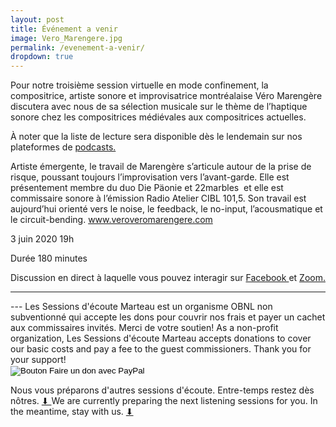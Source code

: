 ```yaml
---
layout: post
title: Événement a venir
image: Vero_Marengere.jpg
permalink: /evenement-a-venir/
dropdown: true
---
```



Pour notre troisième session virtuelle en mode confinement, la compositrice, artiste sonore et improvisatrice montréalaise Véro Marengère discutera avec nous de sa sélection musicale sur le thème de l’haptique sonore chez les compositrices médiévales aux compositrices actuelles.

À noter que la liste de lecture sera disponible dès le lendemain sur nos plateformes de <a href="https://sessionsmarteau.com/musique/#podcasts"> podcasts.</a>  


Artiste émergente, le travail de Marengère s’articule autour de la prise de risque, poussant toujours l’improvisation vers l’avant-garde. Elle est présentement membre du duo ​Die Päonie et ​22marbles ​ et elle est commissaire sonore à l’émission ​Radio Atelier CIBL 101,5. Son travail est aujourd’hui orienté vers le noise, le feedback, le no-input, l’acousmatique et le circuit-bending. www.veroveromarengere.com




3 juin 2020 19h 

Durée 180 minutes

Discussion en direct à laquelle vous pouvez interagir sur <a href="https://www.facebook.com/sessionsmarteau/"> Facebook </a> et <a href="https://sessionsmarteau.com/session-virtuelle"> Zoom. </a>









<hr>
---
Les Sessions d'écoute Marteau est un organisme OBNL non subventionné qui accepte les dons pour couvrir nos frais et payer un cachet aux commissaires invités. Merci de votre soutien! As a non-profit organization, Les Sessions d'écoute Marteau accepts donations to cover our basic costs and pay a fee to the guest commissioners. Thank you for your support!  
<form action="https://www.paypal.com/cgi-bin/webscr" method="post" target="_top">
<input type="hidden" name="cmd" value="_s-xclick" />
<input type="hidden" name="hosted_button_id" value="ZMNY6HYBJTQLL" />
<input type="image" src="https://www.paypalobjects.com/fr_CA/i/btn/btn_donate_SM.gif" border="0" name="submit" title="Aider un organisme OBNL non subventionné!" alt="Bouton Faire un don avec PayPal" />
<img alt="" border="0" src="https://www.paypal.com/fr_CA/i/scr/pixel.gif" width="1" height="1" />
</form>

Nous vous préparons d'autres sessions d'écoute. Entre-temps restez dès nôtres. <a href="https://gmail.us20.list-manage.com/subscribe/post?u=698e7b941cdf206ea63f5a5b7&id=0677e98a6a"> ⬇ 
</a> We are currently preparing the next listening sessions for you. In the meantime, stay with us. <a href="https://gmail.us20.list-manage.com/subscribe/post?u=698e7b941cdf206ea63f5a5b7&id=0677e98a6a"> ⬇ 
</a>
